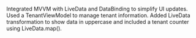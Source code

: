 Integrated MVVM with LiveData and DataBinding to simplify UI updates. Used a TenantViewModel to manage tenant information. Added LiveData transformation to show data in uppercase and included a tenant counter using LiveData.map().
